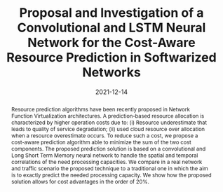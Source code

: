 ---
title: Proposal and Investigation of a Convolutional and LSTM Neural Network for the Cost-Aware Resource Prediction in Softwarized Networks
date: 2021-12-14
publishDate: 2021-12-14
authors: ["Vincenzo Eramo", "Francesco Valente", "Tiziana Catena", "Francesco G. Lavacca"]
publication_types: ["2"]
abstract: "Resource prediction algorithms have been recently proposed in Network Function Virtualization architectures. A prediction-based resource allocation is characterized by higher operation costs due to: (i) Resource underestimate that leads to quality of service degradation; (ii) used cloud resource over allocation when a resource overestimate occurs. To reduce such a cost, we propose a cost-aware prediction algorithm able to minimize the sum of the two cost components. The proposed prediction solution is based on a convolutional and Long Short Term Memory neural network to handle the spatial and temporal correlations of the need processing capacities. We compare in a real network and traffic scenario the proposed technique to a traditional one in which the aim is to exactly predict the needed processing capacity. We show how the proposed solution allows for cost advantages in the order of 20%."
featured: true
publication: Future Internet
url_pdf: "https://www.mdpi.com/1999-5903/13/12/316"
---